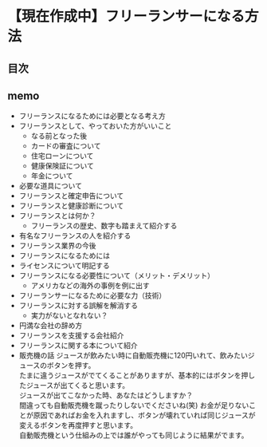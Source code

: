 【現在作成中】フリーランサーになる方法
===============

## 目次
## memo
* フリーランスになるためには必要となる考え方
* フリーランスとして、やっておいた方がいいこと
  * なる前となった後
  * カードの審査について
  * 住宅ローンについて
  * 健康保険証について
  * 年金について
* 必要な道具について
* フリーランスと確定申告について
* フリーランスと健康診断について
* フリーランスとは何か？
  * フリーランスの歴史、数字も踏まえて紹介する
* 有名なフリーランスの人を紹介する
* フリーランス業界の今後
* フリーランスになるためには
* ライセンスについて明記する
* フリーランスになる必要性について（メリット・デメリット）
  * アメリカなどの海外の事例を例に出す
* フリーランサーになるために必要な力（技術）
* フリーランスに対する誤解を解消する
  * 実力がないとなれない？
* 円満な会社の辞め方
* フリーランスを支援する会社紹介
* フリーランスに関する本について紹介
* 販売機の話
ジュースが飲みたい時に自動販売機に120円いれて、飲みたいジュースのボタンを押す。  
たまに違うジュースがでてくることがありますが、基本的にはボタンを押したジュースが出てくると思います。  
ジュースが出てこなかった時、あなたはどうしますか？  
間違っても自動販売機を蹴ったりしないでくださいね(笑)
お金が足りないことが原因であればお金を入れますし、ボタンが壊れていれば同じジュースが変えるボタンを再度押すと思います。  
自動販売機という仕組みの上では誰がやっても同じように結果がでます。

